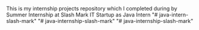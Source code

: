 This is my internship projects repository which I completed during by Summer Internship at Slash Mark IT Startup as Java Intern
"# java-intern-slash-mark" 
"# java-internship-slash-mark" 
"# java-internship-slash-mark" 
